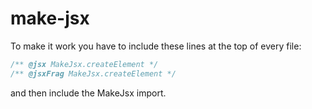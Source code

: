 # make-jsx

To make it work you have to include these lines at the top of every file:
```ts
/** @jsx MakeJsx.createElement */
/** @jsxFrag MakeJsx.createElement */
```
and then include the MakeJsx import.
